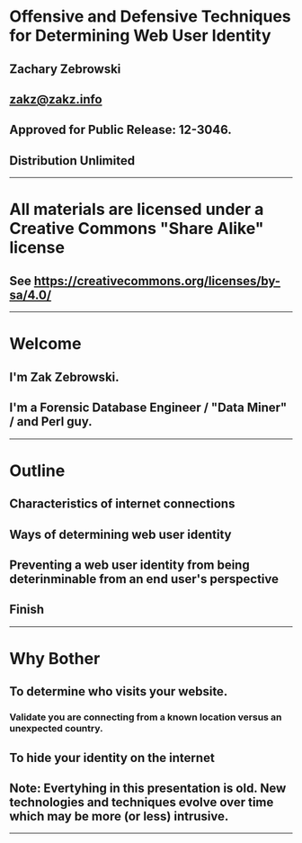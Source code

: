 # Offensive and Defensive Techniques for Determining Web User Identity
## Zachary Zebrowski
## zakz@zakz.info
## Approved for Public Release: 12-3046.
## Distribution Unlimited

---
# All materials are licensed under a Creative Commons "Share Alike" license
## See https://creativecommons.org/licenses/by-sa/4.0/

---
# Welcome
## I'm Zak Zebrowski.
## I'm a Forensic Database Engineer / "Data Miner" / and Perl guy.

--- 
# Outline
## Characteristics of internet connections
## Ways of determining web user identity
## Preventing a web user identity from being deterinminable from an end user's perspective
## Finish

---
# Why Bother
## To determine who visits your website.
### Validate you are connecting from a known location versus an unexpected country.
## To hide your identity on the internet
## Note: Evertyhing in this presentation is old. New technologies and techniques evolve over time which may be more (or less) intrusive.

---
